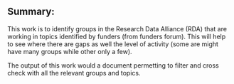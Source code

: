 ## Summary:
This work is to identify groups in the Research Data Alliance (RDA) that are working in topics identified by funders (from funders forum). This will help to see where there are gaps as well the level of activity (some are might have many groups while other only a few).


The output of this work would a document permetting to filter and cross check with all the relevant groups and topics.

